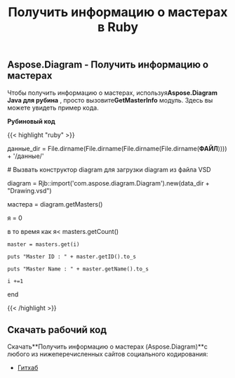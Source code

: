 ﻿---
title: Получить информацию о мастерах в Ruby
type: docs
weight: 30
url: /ru/java/retrieve-the-masters-information-in-ruby/
---
## **Aspose.Diagram - Получить информацию о мастерах**
 Чтобы получить информацию о мастерах, используя**Aspose.Diagram Java для рубина** , просто вызовите**GetMasterInfo** модуль. Здесь вы можете увидеть пример кода.

**Рубиновый код**

{{< highlight "ruby" >}}

 данные_dir = File.dirname(File.dirname(File.dirname(File.dirname(__ФАЙЛ__)))) + '/данные/'

\# Вызвать конструктор diagram для загрузки diagram из файла VSD

diagram = Rjb::import('com.aspose.diagram.Diagram').new(data_dir + "Drawing.vsd")

мастера = diagram.getMasters()

я = 0

 в то время как я< masters.getCount()

    master = masters.get(i)

    puts "Master ID : " + master.getID().to_s

    puts "Master Name : " + master.getName().to_s

    i +=1

end

{{< /highlight >}}
## **Скачать рабочий код**
 Скачать**Получить информацию о мастерах (Aspose.Diagram)**с любого из нижеперечисленных сайтов социального кодирования:

- [Гитхаб](https://github.com/asposediagram/Aspose.Diagram-for-Java/blob/master/Plugins/Aspose_Diagram_Java_for_Ruby/lib/asposediagramjava/Masters/getmasterinfo.rb)
